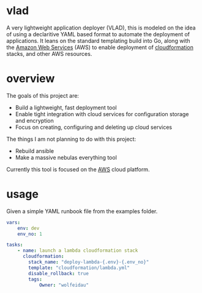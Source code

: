 # vlad

A very lightweight application deployer (VLAD), this is modeled on the idea of using a declaritive YAML based format to automate the deployment of applications. It leans on the standard templating build into Go, along with the [Amazon Web Services](https://aws.amazon.com/) (AWS) to enable deployment of [cloudformation](https://aws.amazon.com/cloudformation/) stacks, and other AWS resources.

# overview

The goals of this project are:

* Build a lightweight, fast deployment tool
* Enable tight integration with cloud services for configuration storage and encryption
* Focus on creating, configuring and deleting up cloud services

The things I am not planning to do with this project:

* Rebuild ansible
* Make a massive nebulas everything tool

Currently this tool is focused on the [AWS](http://aws.amazon.com/) cloud platform.

# usage

Given a simple YAML runbook file from the examples folder.

```yaml
vars:
    env: dev
    env_no: 1

tasks:
    - name: launch a lambda cloudformation stack
      cloudformation:
        stack_name: "deploy-lambda-{.env}-{.env_no}"
        template: "cloudformation/lambda.yml"
        disable_rollback: true
        tags:
            Owner: "wolfeidau"
```
